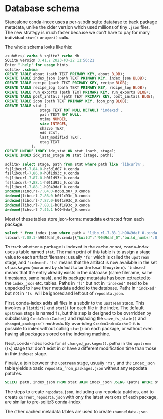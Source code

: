 # Database schema

Standalone conda-index uses a per-subdir sqlite database to track package
metadata, unlike the older version which used millions of tiny `.json` files.
The new strategy is much faster because we don't have to pay for many individual
`stat()` or `open()` calls.

The whole schema looks like this:

```sql
<subdir>/.cache % sqlite3 cache.db
SQLite version 3.41.2 2023-03-22 11:56:21
Enter ".help" for usage hints.
sqlite> .schema
CREATE TABLE about (path TEXT PRIMARY KEY, about BLOB);
CREATE TABLE index_json (path TEXT PRIMARY KEY, index_json BLOB);
CREATE TABLE recipe (path TEXT PRIMARY KEY, recipe BLOB);
CREATE TABLE recipe_log (path TEXT PRIMARY KEY, recipe_log BLOB);
CREATE TABLE run_exports (path TEXT PRIMARY KEY, run_exports BLOB);
CREATE TABLE post_install (path TEXT PRIMARY KEY, post_install BLOB);
CREATE TABLE icon (path TEXT PRIMARY KEY, icon_png BLOB);
CREATE TABLE stat (
                stage TEXT NOT NULL DEFAULT 'indexed',
                path TEXT NOT NULL,
                mtime NUMBER,
                size INTEGER,
                sha256 TEXT,
                md5 TEXT,
                last_modified TEXT,
                etag TEXT
            );
CREATE UNIQUE INDEX idx_stat ON stat (path, stage);
CREATE INDEX idx_stat_stage ON stat (stage, path);
```

```sql
sqlite> select stage, path from stat where path like 'libcurl%';
fs|libcurl-7.84.0-hc6d1d07_0.conda
fs|libcurl-7.86.0-h0f1d93c_0.conda
fs|libcurl-7.87.0-h0f1d93c_0.conda
fs|libcurl-7.88.1-h0f1d93c_0.conda
fs|libcurl-7.88.1-h9049daf_0.conda
indexed|libcurl-7.84.0-hc6d1d07_0.conda
indexed|libcurl-7.86.0-h0f1d93c_0.conda
indexed|libcurl-7.87.0-h0f1d93c_0.conda
indexed|libcurl-7.88.1-h0f1d93c_0.conda
indexed|libcurl-7.88.1-h9049daf_0.conda
```

Most of these tables store json-format metadata extracted from each package.

```sql
select * from index_json where path = 'libcurl-7.88.1-h9049daf_0.conda';
libcurl-7.88.1-h9049daf_0.conda|{"build":"h9049daf_0","build_number":0,"depends":["krb5 >=1.20.1,<1.21.0a0","libnghttp2 >=1.51.0,<2.0a0","libssh2 >=1.10.0,<2.0a0","libzlib >=1.2.13,<1.3.0a0","openssl >=3.0.8,<4.0a0"],"license":"curl","license_family":"MIT","name":"libcurl","subdir":"osx-arm64","timestamp":1676918523934,"version":"7.88.1","md5":"c86bbee944bb640609670ce722fba9a4","sha256":"37b8d58c05386ac55d1d8e196c90b92b0a63f3f1fe2fa916bf5ed3e1656d8e14","size":321706}
```

To track whether a package is indexed in the cache or not, conda-index uses a
table named `stat`. The main point of this table is to assign a stage value to
each artifact filename; usually `'fs'` which is called the `upstream` stage, and
`'indexed'`. `'fs'` means that the artifact is now available in the set of
packages (assumed by default to be the local filesystem). `'indexed'` means that
the entry already exists in the database (same filename, same timestamp, same
hash), and its package metadata has been extracted to the `index_json` etc.
tables. Paths in `'fs'` but not in `'indexed'` need to be unpacked to have their
metadata added to the database. Paths in `'indexed'` but not in `'fs'` will be
ignored and left out of `repodata.json`.

First, conda-index adds all files in a subdir to the `upstream` stage. This
involves a `listdir()` and `stat()` for each file in the index. The default
`upstream` stage is named `fs`, but this step is designed to be overridden by
subclassing `CondaIndexCache()` and replacing the `save_fs_state()` and
`changed_packages()` methods. By overriding `CondexIndexCache()` it is possible
to index without calling `stat()` on each package, or without even having all
packages stored on the indexing machine.

Next, conda-index looks for all `changed_packages()`: paths in the `upstream`
(`fs`) stage that don't exist in or have a different  modification time than
those in thie `indexed` stage.

Finally, a join between the `upstream` stage, usually `'fs'`, and the
`index_json` table yields a basic `repodata_from_packages.json` without any
repodata patches.

```sql
SELECT path, index_json FROM stat JOIN index_json USING (path) WHERE stat.stage = :upstream_stage
```

The steps to create `repodata.json`, including any repodata patches, and to
create `current_repodata.json` with only the latest versions of each package,
are similar to pre-sqlite3 conda-index.

The other cached metadata tables are used to create `channeldata.json`.
